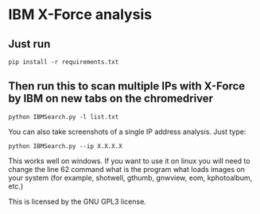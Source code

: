 # IBM X-Force analysis

## Just run 

``` 
pip install -r requirements.txt

```
## Then run this to scan multiple IPs with X-Force by IBM on new tabs on the chromedriver

```
python IBMSearch.py -l list.txt
```

You can also take screenshots of a single IP address analysis. Just type:
```
python IBMSearch.py --ip X.X.X.X
```
This works well on windows. If you want to use it on linux you will need to change the line 62 command what is the program what loads images on your system (for example, shotwell, gthumb, gnwview, eom, kphotoalbum, etc.)

This is licensed by the GNU GPL3 license.
